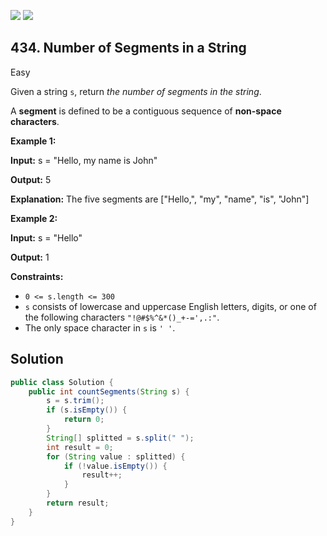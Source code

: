 [![](https://img.shields.io/github/stars/javadev/LeetCode-in-Java?label=Stars&style=flat-square)](https://github.com/javadev/LeetCode-in-Java)
[![](https://img.shields.io/github/forks/javadev/LeetCode-in-Java?label=Fork%20me%20on%20GitHub%20&style=flat-square)](https://github.com/javadev/LeetCode-in-Java/fork)

## 434\. Number of Segments in a String

Easy

Given a string `s`, return _the number of segments in the string_.

A **segment** is defined to be a contiguous sequence of **non-space characters**.

**Example 1:**

**Input:** s = "Hello, my name is John"

**Output:** 5

**Explanation:** The five segments are ["Hello,", "my", "name", "is", "John"] 

**Example 2:**

**Input:** s = "Hello"

**Output:** 1 

**Constraints:**

*   `0 <= s.length <= 300`
*   `s` consists of lowercase and uppercase English letters, digits, or one of the following characters `"!@#$%^&*()_+-=',.:"`.
*   The only space character in `s` is `' '`.

## Solution

```java
public class Solution {
    public int countSegments(String s) {
        s = s.trim();
        if (s.isEmpty()) {
            return 0;
        }
        String[] splitted = s.split(" ");
        int result = 0;
        for (String value : splitted) {
            if (!value.isEmpty()) {
                result++;
            }
        }
        return result;
    }
}
```